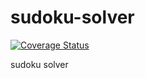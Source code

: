 # sudoku-solver

[![Coverage Status](https://coveralls.io/repos/github/ViKuzmin/sudoku-solver/badge.svg?branch=master)](https://coveralls.io/github/ViKuzmin/sudoku-solver?branch=master)

sudoku solver